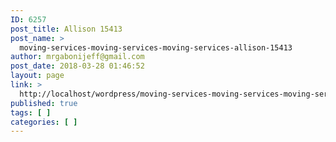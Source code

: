 ```yaml
---
ID: 6257
post_title: Allison 15413
post_name: >
  moving-services-moving-services-moving-services-allison-15413
author: mrgabonijeff@gmail.com
post_date: 2018-03-28 01:46:52
layout: page
link: >
  http://localhost/wordpress/moving-services-moving-services-moving-services-allison-15413/
published: true
tags: [ ]
categories: [ ]
---
```

